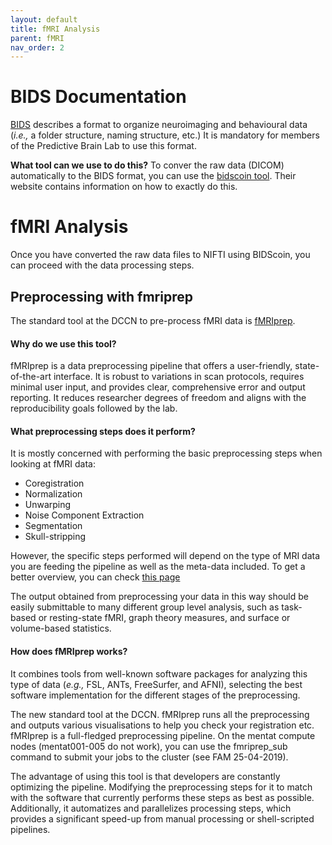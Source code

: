 ```yaml
---
layout: default
title: fMRI Analysis
parent: fMRI
nav_order: 2
---
```


# BIDS Documentation 
[BIDS](http://bids.neuroimaging.io/) describes a format to organize neuroimaging and behavioural data (_i.e.,_ a folder structure, naming structure, etc.) It is mandatory for members of the Predictive Brain Lab to use this format. 

**What tool can we use to do this?** To conver the raw data (DICOM) automatically to the BIDS format, you can use the [bidscoin tool](https://github.com/Donders-Institute/bidscoin). Their website contains information on how to exactly do this. 

# fMRI Analysis
Once you have converted the raw data files to NIFTI using BIDScoin, you can proceed with the data processing steps.

## Preprocessing with fmriprep
The standard tool at the DCCN to pre-process fMRI data is [fMRIprep](https://fmriprep.org/en/stable/). 

#### Why do we use this tool?
fMRIprep is a data preprocessing pipeline that offers a user-friendly, state-of-the-art interface. It is robust to variations in scan protocols, requires minimal user input, and provides clear, comprehensive error and output reporting.
It reduces researcher degrees of freedom and aligns with the reproducibility goals followed by the lab. 

#### What preprocessing steps does it perform?
It is mostly concerned with performing the basic preprocessing steps when looking at fMRI data:

* Coregistration
* Normalization
* Unwarping
* Noise Component Extraction
* Segmentation
* Skull-stripping

However, the specific steps performed will depend on the type of MRI data you are feeding the pipeline as well as the meta-data included. To get a better overview, you can check [this page](https://fmriprep.org/en/stable/workflows.html#bold-preprocessing)

The output obtained from preprocessing your data in this way should be easily submittable to many different group level analysis, such as task-based or resting-state fMRI, graph theory measures, and surface or volume-based statistics. 

#### How does fMRIprep works?
It combines tools from well-known software packages for analyzing this type of data (_e.g.,_ FSL, ANTs, FreeSurfer, and AFNI), selecting the best software implementation for the different stages of the preprocessing. 

The new standard tool at the DCCN. fMRIprep runs all the preprocessing and outputs various visualisations to help you check your registration etc.
fMRIprep is a full-fledged preprocessing pipeline. On the mentat compute nodes (mentat001-005 do not work), you can use the fmriprep_sub command to submit your jobs to the cluster (see FAM 25-04-2019).

The advantage of using this tool is that developers are constantly optimizing the pipeline. Modifying the preprocessing steps for it to match with the software that currently performs these steps as best as possible. Additionally, it automatizes and parallelizes processing steps, which provides a significant speed-up from manual processing or shell-scripted pipelines.
